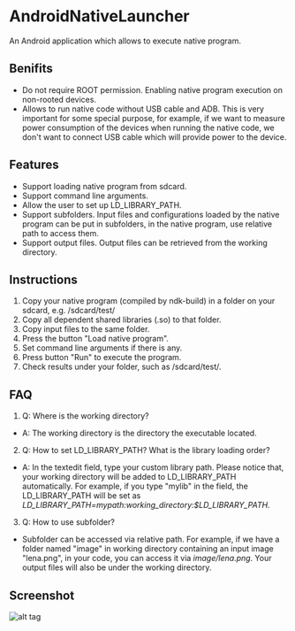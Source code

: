 # AndroidNativeLauncher
An Android application which allows to execute native program.

## Benifits
* Do not require ROOT permission. Enabling native program execution on non-rooted devices.
* Allows to run native code without USB cable and ADB. This is very important for some special purpose, for example, if we want to measure power consumption of the devices when running the native code, we don't want to connect USB cable which will provide power to the device.

## Features
* Support loading native program from sdcard.
* Support command line arguments.
* Allow the user to set up LD_LIBRARY_PATH.
* Support subfolders. Input files and configurations loaded by the native program can be put in subfolders, in the native program, use relative path to access them.
* Support output files. Output files can be retrieved from the working directory.

## Instructions
  1. Copy your native program (compiled by ndk-build) in a folder on your sdcard, e.g. /sdcard/test/
  2. Copy all dependent shared libraries (.so) to that folder.
  3. Copy input files to the same folder.
  4. Press the button "Load native program".
  5. Set command line arguments if there is any.
  6. Press button "Run" to execute the program.
  7. Check results under your folder, such as /sdcard/test/.
        
## FAQ
1. Q: Where is the working directory?
  * A: The working directory is the directory the executable located.
2. Q: How to set LD_LIBRARY_PATH? What is the library loading order?
  * A: In the textedit field, type your custom library path. Please notice that, your working directory will be added to LD_LIBRARY_PATH automatically. For example, if you type "mylib" in the field, the LD_LIBRARY_PATH will be set as *LD_LIBRARY_PATH=mypath:working_directory:$LD_LIBRARY_PATH.*
3. Q: How to use subfolder?
  * Subfolder can be accessed via relative path. For example, if we have a folder named "image" in working directory containing an input image "lena.png", in your code, you can access it via *image/lena.png*. Your output files will also be under the working directory.


## Screenshot
![alt tag](https://github.com/robertwgh/AndroidNativeLauncher/blob/master/screenshot/test1.png)
